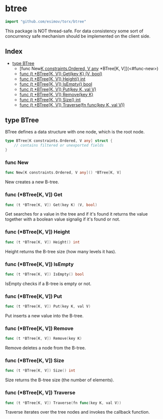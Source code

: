 <!-- Code generated by gomarkdoc. DO NOT EDIT -->

# btree

```go
import "github.com/esimov/torx/btree"
```

This package is NOT thread\-safe. For data consistency some sort of concurrency safe mechanism should be implemented on the client side.

## Index

- [type BTree](<#type-btree>)
  - [func New[K constraints.Ordered, V any]() *BTree[K, V]](<#func-new>)
  - [func (t *BTree[K, V]) Get(key K) (V, bool)](<#func-btreek-v-get>)
  - [func (t *BTree[K, V]) Height() int](<#func-btreek-v-height>)
  - [func (t *BTree[K, V]) IsEmpty() bool](<#func-btreek-v-isempty>)
  - [func (t *BTree[K, V]) Put(key K, val V)](<#func-btreek-v-put>)
  - [func (t *BTree[K, V]) Remove(key K)](<#func-btreek-v-remove>)
  - [func (t *BTree[K, V]) Size() int](<#func-btreek-v-size>)
  - [func (t *BTree[K, V]) Traverse(fn func(key K, val V))](<#func-btreek-v-traverse>)


## type BTree

BTree defines a data structure with one node, which is the root node.

```go
type BTree[K constraints.Ordered, V any] struct {
    // contains filtered or unexported fields
}
```

### func New

```go
func New[K constraints.Ordered, V any]() *BTree[K, V]
```

New creates a new B\-tree.

### func \(\*BTree\[K, V\]\) Get

```go
func (t *BTree[K, V]) Get(key K) (V, bool)
```

Get searches for a value in the tree and if it's found it returns the value together with a boolean value signalig if it's found or not.

### func \(\*BTree\[K, V\]\) Height

```go
func (t *BTree[K, V]) Height() int
```

Height returns the B\-tree size \(how many levels it has\).

### func \(\*BTree\[K, V\]\) IsEmpty

```go
func (t *BTree[K, V]) IsEmpty() bool
```

IsEmpty checks if a B\-tree is empty or not.

### func \(\*BTree\[K, V\]\) Put

```go
func (t *BTree[K, V]) Put(key K, val V)
```

Put inserts a new value into the B\-tree.

### func \(\*BTree\[K, V\]\) Remove

```go
func (t *BTree[K, V]) Remove(key K)
```

Remove deletes a node from the B\-tree.

### func \(\*BTree\[K, V\]\) Size

```go
func (t *BTree[K, V]) Size() int
```

Size returns the B\-tree size \(the number of elements\).

### func \(\*BTree\[K, V\]\) Traverse

```go
func (t *BTree[K, V]) Traverse(fn func(key K, val V))
```

Traverse iterates over the tree nodes and invokes the callback function.



